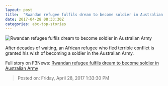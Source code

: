 ```yaml
---
layout: post
title:  "Rwandan refugee fulfils dream to become soldier in Australian Army"
date: 2017-04-28 08:33:30Z
categories: abc-top-stories
---
```


![Rwandan refugee fulfils dream to become soldier in Australian Army](http://www.abc.net.au/news/image/8481622-1x1-700x700.jpg)

After decades of waiting, an African refugee who fled terrible conflict is granted his wish of becoming a soldier in the Australian Army.


Full story on F3News: [Rwandan refugee fulfils dream to become soldier in Australian Army](http://www.f3nws.com/n/dzEngC)

> Posted on: Friday, April 28, 2017 1:33:30 PM
